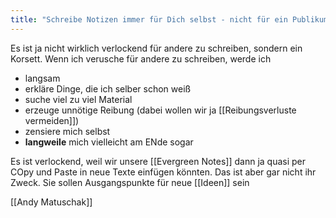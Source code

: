 ```yaml
---
title: "Schreibe Notizen immer für Dich selbst - nicht für ein Publikum"
---
```


Es ist ja nicht wirklich verlockend für andere zu schreiben, sondern ein Korsett. Wenn ich verusche für andere zu schreiben, werde ich
- langsam
- erkläre Dinge, die ich selber schon weiß
- suche viel zu viel Material
- erzeuge unnötige Reibung  (dabei wollen wir ja [[Reibungsverluste vermeiden]])
- zensiere mich selbst
- **langweile** mich vielleicht am ENde sogar

Es ist verlockend, weil wir unsere [[Evergreen Notes]] dann ja quasi per COpy und Paste in neue Texte einfügen könnten. Das ist aber gar nicht ihr Zweck. Sie sollen Ausgangspunkte für neue [[Ideen]] sein

[[Andy Matuschak]] 